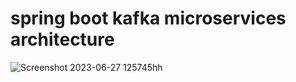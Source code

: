 # spring boot kafka microservices architecture 

![Screenshot 2023-06-27 125745hh](https://github.com/ayoubterari/Spring-Boot-Kafka-Microservices/assets/65574293/067a2328-149b-4584-96c0-c71f22139ee4)
